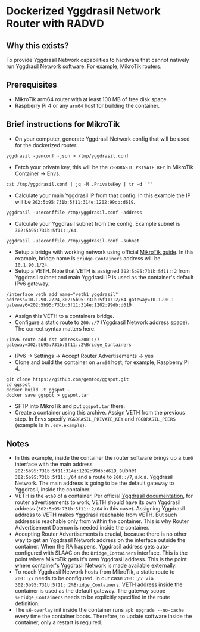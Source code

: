 # Dockerized Yggdrasil Network Router with RADVD
## Why this exists?
To provide Yggdrasil Network capabilities to hardware that cannot natively run Yggdrasil Network software. For example, MikroTik routers.
## Prerequisites
- MikroTik arm64 router with at least 100 MB of free disk space.
- Raspberry Pi 4 or any `arm64` host for building the container.
## Brief instructions for MikroTik
- On your computer, generate Yggdrasil Network config that will be used for the dockerized router.
```
yggdrasil -genconf -json > /tmp/yggdrasil.conf
```
- Fetch your private key, this will be the `YGGDRASIL_PRIVATE_KEY` in MikroTik Container -> Envs.
```
cat /tmp/yggdrasil.conf | jq -M .PrivateKey | tr -d '"'
```
- Calculate your main Yggdrasil IP from that config. In this example the IP will be `202:5b95:731b:5f11:314e:1202:99db:d619`.
```
yggdrasil -useconffile /tmp/yggdrasil.conf -address
```
- Calculate your Yggdrasil subnet from the config. Example subnet is `302:5b95:731b:5f11::/64`.
```
yggdrasil -useconffile /tmp/yggdrasil.conf -subnet
```

- Setup a bridge with working network using official [MikroTik guide](https://help.mikrotik.com/docs/spaces/ROS/pages/84901929/Container). In this example, bridge name is `Bridge_Containers` address will be `10.1.90.1/24`.
- Setup a VETH. Note that VETH is assigned `302:5b95:731b:5f11::2` from Yggdrasil subnet and main Yggdrasil IP is used as the container's default IPv6 gateway.
```
/interface veth add name="veth1_yggdrasil" address=10.1.90.2/24,302:5b95:731b:5f11::2/64 gateway=10.1.90.1 gateway6=202:5b95:731b:5f11:314e:1202:99db:d619
```
- Assign this VETH to a containers bridge.
- Configure a static route to `200::/7` (Yggdrasil Network address space). The correct syntax matters here.
```
/ipv6 route add dst-address=200::/7 gateway=302:5b95:731b:5f11::2%Bridge_Containers
```
- IPv6 -> Settings -> Accept Router Advertisements -> yes
- Clone and build the container on `arm64` host, for example, Raspberry Pi 4.
```
git clone https://github.com/gemtoo/ggspot.git
cd ggspot
docker build -t ggspot .
docker save ggspot > ggspot.tar
```
- SFTP into MikroTik and put `ggspot.tar` there.
- Create a container using this archive. Assign VETH from the previous step. In Envs specify `YGGDRASIL_PRIVATE_KEY` and `YGGDRASIL_PEERS` (example is in `.env.example`).
## Notes
- In this example, inside the container the router software brings up a `tun0` interface with the main address `202:5b95:731b:5f11:314e:1202:99db:d619`, subnet `302:5b95:731b:5f11::/64` and a route to `200::/7`, a.k.a. Yggdrasil Network. The main address is going to be the default gateway to Yggdrasil, inside the container.
- VETH is the `eth0` of a container. Per official [Yggdrasil documentation](https://yggdrasil-network.github.io/configuration.html#advertising-a-prefix), for router advertisements to work, VETH should have its own Yggdrasil address (`302:5b95:731b:5f11::2/64` in this case). Assigning Yggdrasil address to VETH makes Yggdrasil reachable from VETH. But such address is reachable only from within the container. This is why Router Advertisement Daemon is needed inside the container.
- Accepting Router Advertisements is crucial, because there is no other way to get an Yggdrasil Network address on the interface outside the container. When the RA happens, Yggdrasil address gets auto-configured with SLAAC on the `Bridge_Containers` interface. This is the point where MikroTik gets it's own Yggdrasil address. This is the point where container's Yggdrasil Network is made available externally.
- To reach Yggdrasil Network hosts from MikroTik, a static route to `200::/7` needs to be configured. In our case `200::/7 via 302:5b95:731b:5f11::2%Bridge_Containers`. VETH address inside the container is used as the default gateway. The gateway scope `%Bridge_Containers` needs to be explicitly specified in the route definition.
- The `s6-overlay` init inside the container runs `apk upgrade --no-cache` every time the container boots. Therefore, to update software inside the container, only a restart is required.

